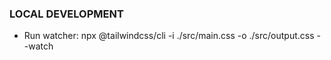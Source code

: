 ### LOCAL DEVELOPMENT
- Run watcher: npx @tailwindcss/cli -i ./src/main.css -o ./src/output.css --watch